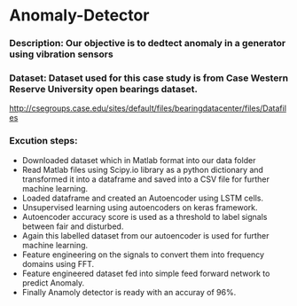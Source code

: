 # Anomaly-Detector

### Description: Our objective is to dedtect anomaly in a generator using vibration sensors

### Dataset: Dataset used for this case study is from Case Western Reserve University open bearings dataset.
http://csegroups.case.edu/sites/default/files/bearingdatacenter/files/Datafiles



### Excution steps:
- Downloaded dataset which in Matlab format into our data folder
- Read Matlab files using Scipy.io library as a python dictionary and transformed it into a dataframe and saved into a CSV file for further machine learning.
- Loaded dataframe and created an Autoencoder using LSTM cells.
- Unsupervised learning using autoencoders on keras framework.
- Autoencoder accuracy score is used as a threshold to label signals between fair and disturbed.
- Again this labelled dataset from our autoencoder is used for further machine learning.
- Feature engineering on the signals to convert them into frequency domains using FFT.
- Feature engineered dataset fed into simple feed forward network to predict Anomaly.
- Finally Anamoly detector is ready with an accuray of 96%.



